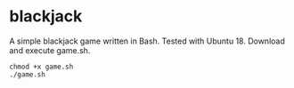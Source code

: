 # blackjack

A simple blackjack game written in Bash. Tested with Ubuntu 18. Download and execute game.sh.

```
chmod +x game.sh
./game.sh
```
